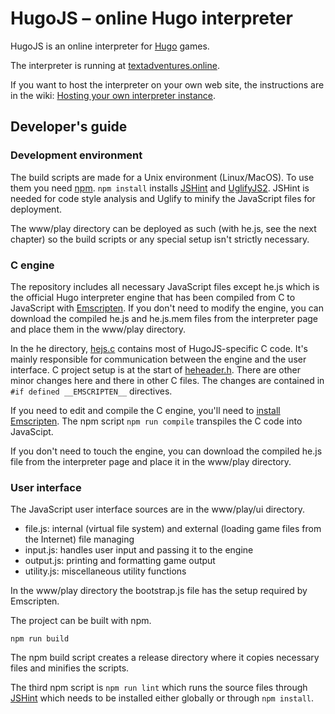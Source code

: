 # HugoJS – online Hugo interpreter

HugoJS is an online interpreter for 
[Hugo](http://ifwiki.org/index.php/Hugo) games.

The interpreter is running at
[textadventures.online](http://textadventures.online).

If you want to host the interpreter on your own web site, the instructions
are in the wiki: 
[Hosting your own interpreter instance](../../wiki/Hosting-your-own-interpreter-instance).


## Developer's guide

### Development environment

The build scripts are made for a Unix environment (Linux/MacOS). To use them
you need [npm](https://www.npmjs.com/). `npm install` installs 
[JSHint](http://jshint.com/) and [UglifyJS2](http://lisperator.net/uglifyjs/).
JSHint is needed for code style analysis and Uglify to minify the JavaScript
files for deployment.

The www/play directory can be deployed as such (with he.js, see the next 
chapter) so the build scripts or any special setup isn't strictly necessary. 


### C engine

The repository includes all necessary JavaScript files except he.js which is the
official Hugo interpreter engine that has been compiled from C to JavaScript
with [Emscripten](http://emscripten.org/). If you don't need to modify the
engine, you can download the compiled he.js and he.js.mem files from the 
interpreter page and place them in the www/play directory.

In the he directory, [hejs.c](he/hejs.c) contains most of HugoJS-specific C code. 
It's mainly responsible for communication between the engine and the user
interface. C project setup is at the start of [heheader.h](he/heheader.h). 
There are other minor changes here and there in other C files. The changes are 
contained in `#if defined __EMSCRIPTEN__` directives.

If you need to edit and compile the C engine, you'll need to 
[install Emscripten](http://kripken.github.io/emscripten-site/docs/getting_started/downloads.html).
The npm script `npm run compile` transpiles the C code into JavaScipt. 

If you don't need to touch the engine, you can download the compiled he.js file
from the interpreter page and place it in the www/play directory.


### User interface

The JavaScript user interface sources are in the www/play/ui directory.

* file.js: internal (virtual file system) and external (loading game files from
the Internet) file managing
* input.js: handles user input and passing it to the engine
* output.js: printing and formatting game output 
* utility.js: miscellaneous utility functions

In the www/play directory the bootstrap.js file has the setup required by
Emscripten.

The project can be built with npm.

    npm run build
     
The npm build script creates a release directory where it copies necessary 
files and minifies the scripts.

The third npm script is `npm run lint` which runs the source files through
[JSHint](http://jshint.com/) which needs to be installed either globally or 
through `npm install`.
